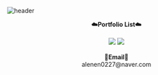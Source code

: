 ![header](https://capsule-render.vercel.app/api?type=cylinder&color=auto&height=150&section=header&text=Welcome&fontSize=80&animation=fadeIn&fontAlignY=48&desc=Welcome%20to%20keeemhs%20github&descAlignY=70&descAlign=64)

<p align="center">
	<Strong>☁️Portfolio List☁️</Strong><br><br>
    <a href="https://keeemhs.tistory.com/" target="_blank"><img src="https://img.shields.io/badge/Tistory-535D6C?style=flat-square&logo=Tistory&logoColor=white"/></a>
    <a href="https://www.notion.so/keeemhs-8b73a2c8711e40f8ac3b99d565c2184b" target="_blank"><img src="https://img.shields.io/badge/Notion-000000?style=flat-square&logo=Notion&logoColor=white"/></a>
<br><br>
	<Strong>📧Email📧</Strong><br>alenen0227@naver.com<br>
</p>


